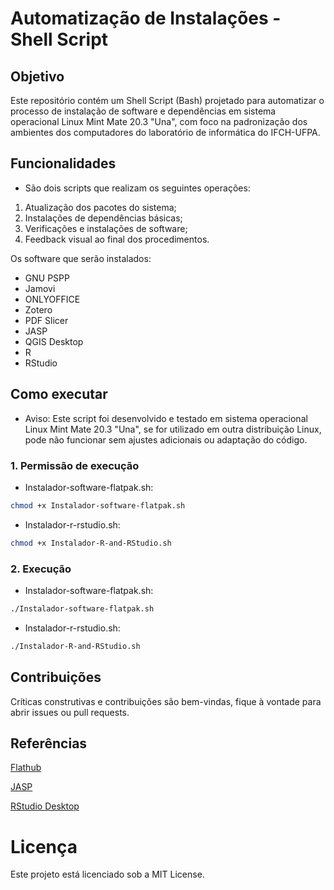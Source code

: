 # Automatização de Instalações - Shell Script

## Objetivo
Este repositório contém um Shell Script (Bash) projetado para automatizar o processo de instalação de software e dependências em sistema operacional Linux Mint Mate 20.3 "Una", com foco na padronização dos ambientes dos computadores do laboratório de informática do IFCH-UFPA.

## Funcionalidades

- São dois scripts que realizam os seguintes operações:

1. Atualização dos pacotes do sistema;
2. Instalações de dependências básicas;
3. Verificações e instalações de software;
4. Feedback visual ao final dos procedimentos.

Os software que serão instalados:
- GNU PSPP
- Jamovi
- ONLYOFFICE
- Zotero
- PDF Slicer
- JASP
- QGIS Desktop
- R
- RStudio

## Como executar

- Aviso: Este script foi desenvolvido e testado em sistema operacional Linux Mint Mate 20.3 "Una", se for utilizado em outra distribuição Linux, pode não funcionar sem ajustes adicionais ou adaptação do código. 

### 1. Permissão de execução 

- Instalador-software-flatpak.sh:

```Bash
chmod +x Instalador-software-flatpak.sh
```

- Instalador-r-rstudio.sh:
```Bash
chmod +x Instalador-R-and-RStudio.sh
```

### 2. Execução

- Instalador-software-flatpak.sh:
```Bash
./Instalador-software-flatpak.sh
```
- Instalador-r-rstudio.sh:
```Bash
./Instalador-R-and-RStudio.sh
```

## Contribuições
Críticas construtivas e contribuições são bem-vindas, fique à vontade para abrir issues ou pull requests.

## Referências

[Flathub](https://flathub.org/) 

[JASP](https://jasp-stats.org/) 

[RStudio Desktop](https://posit.co/download/rstudio-desktop/)

# Licença 
Este projeto está licenciado sob a MIT License.




